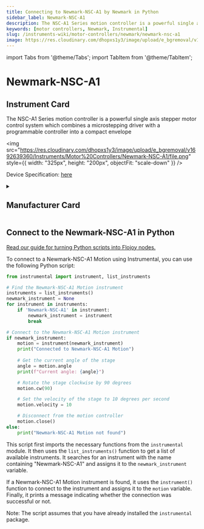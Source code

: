 ```yaml
---
title: Connecting to Newmark-NSC-A1 by Newmark in Python
sidebar_label: Newmark-NSC-A1
description: The NSC-A1 Series motion controller is a powerful single axis stepper motor control system which combines a microstepping driver with a programmable controller into a compact envelope
keywords: [motor controllers, Newmark, Instrumental]
slug: /instruments-wiki/motor-controllers/newmark/newmark-nsc-a1
image: https://res.cloudinary.com/dhopxs1y3/image/upload/e_bgremoval/v1692639360/Instruments/Motor%20Controllers/Newmark-NSC-A1/file.png
---
```


import Tabs from '@theme/Tabs';
import TabItem from '@theme/TabItem';

# Newmark-NSC-A1

## Instrument Card

<div className="flex">

<div>

The NSC-A1 Series motion controller is a powerful single axis stepper motor control system which combines a microstepping driver with a programmable controller into a compact envelope

</div>

<img src="https://res.cloudinary.com/dhopxs1y3/image/upload/e_bgremoval/v1692639360/Instruments/Motor%20Controllers/Newmark-NSC-A1/file.png" style={{ width: "325px", height: "200px", objectFit: "scale-down" }} />

</div>

<div className="flex text-center">

<p>Device Specification: <a target="\_blank" href="https://www.newmarksystems.com/downloads/software/NSC-A/NSC-A1/NSC-A1_Manual_Rev_1.3.0.pdf">here</a></p>

</div>

<details style={{ marginTop: "15px"}}>
<summary><h2>Manufacturer Card</h2></summary>

<img src="https://res.cloudinary.com/dhopxs1y3/image/upload/v1692806153/Instruments/Vendor%20Logos/Newmark.png" style={{ width: "100%", height: "170px",objectFit: "scale-down" }} />

**Newmark Systems** is a world leader in precision rotary table technology designed for critical positioning applications.

<ul>
  <li>Headquarters: USA</li>
  <li>Yearly Revenue (millions, USD): 12.0</li>
  <li>Vendor Website: <a href="https://www.newmarksystems.com/">here</a></li>
</ul>
</details>

## Connect to the Newmark-NSC-A1 in Python

[Read our guide for turning Python scripts into Flojoy nodes.](https://docs.flojoy.ai/custom-nodes/creating-custom-node/)
<Tabs>
<TabItem value="Instrumental" label="Instrumental">

To connect to a Newmark-NSC-A1 Motion using Instrumental, you can use the following Python script:

```python
from instrumental import instrument, list_instruments

# Find the Newmark-NSC-A1 Motion instrument
instruments = list_instruments()
newmark_instrument = None
for instrument in instruments:
    if 'Newmark-NSC-A1' in instrument:
        newmark_instrument = instrument
        break

# Connect to the Newmark-NSC-A1 Motion instrument
if newmark_instrument:
    motion = instrument(newmark_instrument)
    print("Connected to Newmark-NSC-A1 Motion")
    
    # Get the current angle of the stage
    angle = motion.angle
    print(f"Current angle: {angle}")

    # Rotate the stage clockwise by 90 degrees
    motion.cw(90)

    # Set the velocity of the stage to 10 degrees per second
    motion.velocity = 10

    # Disconnect from the motion controller
    motion.close()
else:
    print("Newmark-NSC-A1 Motion not found")
```

This script first imports the necessary functions from the `instrumental` module. It then uses the `list_instruments()` function to get a list of available instruments. It searches for an instrument with the name containing "Newmark-NSC-A1" and assigns it to the `newmark_instrument` variable.

If a Newmark-NSC-A1 Motion instrument is found, it uses the `instrument()` function to connect to the instrument and assigns it to the `motion` variable. Finally, it prints a message indicating whether the connection was successful or not.

Note: The script assumes that you have already installed the `instrumental` package.

</TabItem>
</Tabs>